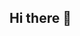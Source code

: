 ## Hi there 👋

<!--

**Developers & supporters are always needed!**

🙋‍♀️ We are creating [BEAMJS](https://github.com/QuaNode/beamjs)
🌈 If you can stick to static analysis [Codacy](https://docs.codacy.com/repositories/repository-dashboard/)
👩‍💻 If you know DDD and want the next level [Behaviour-first](https://github.com/QuaNode/backend-js/wiki/Behavior-first-design)
🍿 So you like us!
🧙 Remember, you can learn, contribute, and get paid by joining. Follow to start 
-->
